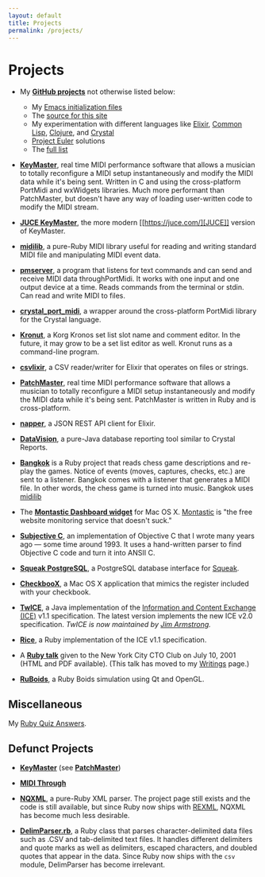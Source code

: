 ```yaml
---
layout: default
title: Projects
permalink: /projects/
---
```


# Projects

- My [**GitHub projects**](https://github.com/jimm) not otherwise listed
  below:
  - My [Emacs initialization files](https://github.com/jimm/elisp)
  - The [source for this site](https://github.com/jimm/www-jimmenard-com)
  - My experimentation with different languages like
    [Elixir](https://github.com/jimm/elixir),
    [Common Lisp](https://github.com/jimm/common-lisp),
    [Clojure](https://github.com/jimm/clojure),
    and [Crystal](https://github.com/jimm/crystal)
  - [Project Euler](https://github.com/jimm/euler) solutions
  - The [full list](https://github.com/jimm?tab=repositories)

- [**KeyMaster**](https://github.com/jimm/keymaster), real time MIDI
  performance software that allows a musician to totally reconfigure a MIDI
  setup instantaneously and modify the MIDI data while it's being sent.
  Written in C and using the cross-platform PortMidi and wxWidgets
  libraries. Much more performant than PatchMaster, but doesn't have any way
  of loading user-written code to modify the MIDI stream.

- [**JUCE KeyMaster**](https://github.com/jimm/juce-keymaster), the more
  modern [[https://juce.com/][JUCE]] version of KeyMaster.

- [**midilib**](https://github.com/jimm/midilib), a pure-Ruby MIDI library
  useful for reading and writing standard MIDI file and manipulating MIDI
  event data.

- [**pmserver**](https://github.com/jimm/pmserver), a program that listens
  for text commands and can send and receive MIDI data throughPortMidi. It
  works with one input and one output device at a time. Reads commands from
  the terminal or stdin. Can read and write MIDI to files.

- [**crystal_port_midi**](https://github.com/jimm/crystal_port_midi), a
  wrapper around the cross-platform PortMidi library for the Crystal
  language.

- [**Kronut**](https://github.com/jimm/kronut), a Korg Kronos set list slot
  name and comment editor. In the future, it may grow to be a set list
  editor as well. Kronut runs as a command-line program.

- [**csvlixir**](https://github.com/jimm/csvlixir), a CSV reader/writer for
  Elixir that operates on files or strings.

- [**PatchMaster**](https://github.com/jimm/patchmaster), real time MIDI
  performance software that allows a musician to totally reconfigure a MIDI
  setup instantaneously and modify the MIDI data while it's being sent.
  PatchMaster is written in Ruby and is cross-platform.

- [**napper**](https://github.com/jimm/napper), a JSON REST API client for
  Elixir. 

- [**DataVision**](http://datavision.sourceforge.net/), a pure-Java database
  reporting tool similar to Crystal Reports.

- [**Bangkok**](http://bangkok.rubyforge.org/) is a Ruby project that reads
  chess game descriptions and re-play the games. Notice of events (moves,
  captures, checks, etc.) are sent to a listener. Bangkok comes with a
  listener that generates a MIDI file. In other words, the chess game is
  turned into music. Bangkok uses [midilib](http://midilib.rubyforge.org/)

- The
  [**Montastic Dashboard widget**](montastic_dashboard/index.html)
  for Mac OS X. [Montastic](http://www.montastic.com/) is "the free website
  monitoring service that doesn't suck."

- [**Subjective C**](https://github.com/jimm/subjective_c), an
  implementation of Objective C that I wrote many years ago — some time
  around 1993. It uses a hand-written parser to find Objective C code and
  turn it into ANSII C.

- [**Squeak PostgreSQL**](squeak_postgresql/index.html), a
  PostgreSQL database interface for [Squeak](http://www.squeak.org).

- [**CheckbooX**](CheckbooX/), a Mac OS X application that mimics the
  register included with your checkbook.

- [**TwICE**](http://twice.sourceforge.net/), a Java implementation of the
  [Information and Content Exchange (ICE)](http://www.w3.org/TR/NOTE-ice)
  v1.1 specification. The latest version implements the new ICE v2.0
  specification. _TwICE is now maintained by
  [Jim Armstrong](mailto:j_armstrong@users.sourceforge.net)._

- [**Rice**](http://rice.sourceforge.net/), a Ruby implementation of the ICE
  v1.1 specification.

- A [**Ruby talk**](writing/rubytalk/index.html) given to the New York City
  CTO Club on July 10, 2001 (HTML and PDF available). (This talk has moved
  to my [Writings](writing.html) page.)

- [**RuBoids**](ruboids/index.html), a Ruby Boids simulation using Qt and
  OpenGL.

## Miscellaneous

My [Ruby Quiz Answers](/rubyquiz/).

## Defunct Projects

- [**KeyMaster**](keymaster/index.html) (see
  [**PatchMaster**](https://github.com/jimm/patchmaster))

- [**MIDI Through**](MIDI_Through.html)

- [**NQXML**](http://nqxml.sourceforge.net/), a pure-Ruby XML parser. The
  project page still exists and the code is still available, but since Ruby
  now ships with [REXML](http://www.germane-software.com/software/rexml/),
  NQXML has become much less desirable.

- [**DelimParser.rb**](DelimParser.rb), a Ruby class that parses
  character-delimited data files such as .CSV and tab-delimited text files.
  It handles different delimiters and quote marks as well as delimiters,
  escaped characters, and doubled quotes that appear in the data. Since Ruby
  now ships with the `csv` module, DelimParser has become irrelevant.
